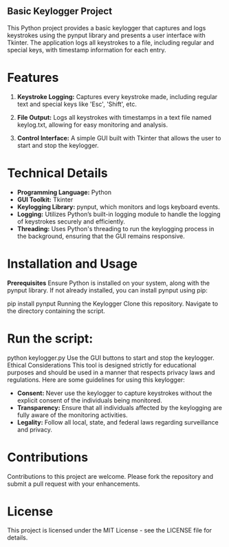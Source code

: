 ## Basic Keylogger Project
This Python project provides a basic keylogger that captures and logs keystrokes using the pynput library and presents a user interface with Tkinter. The application logs all keystrokes to a file, including regular and special keys, with timestamp information for each entry.

# Features

1. **Keystroke Logging:** Captures every keystroke made, including regular text and special keys like 'Esc', 'Shift', etc.

2. **File Output:** Logs all keystrokes with timestamps in a text file named keylog.txt, allowing for easy monitoring and analysis.

3. **Control Interface:** A simple GUI built with Tkinter that allows the user to start and stop the keylogger.

# Technical Details
- **Programming Language:** Python
- **GUI Toolkit:** Tkinter
- **Keylogging Library:** pynput, which monitors and logs keyboard events.
- **Logging:** Utilizes Python’s built-in logging module to handle the logging of keystrokes securely and efficiently.
- **Threading:** Uses Python's threading to run the keylogging process in the background, ensuring that the GUI remains responsive.

# Installation and Usage
**Prerequisites**
Ensure Python is installed on your system, along with the pynput library. If not already installed, you can install pynput using pip:

pip install pynput
Running the Keylogger
Clone this repository.
Navigate to the directory containing the script.

# Run the script:
python keylogger.py
Use the GUI buttons to start and stop the keylogger.
Ethical Considerations
This tool is designed strictly for educational purposes and should be used in a manner that respects privacy laws and regulations. Here are some guidelines for using this keylogger:

- **Consent:** Never use the keylogger to capture keystrokes without the explicit consent of the individuals being monitored.
- **Transparency:** Ensure that all individuals affected by the keylogging are fully aware of the monitoring activities.
- **Legality:** Follow all local, state, and federal laws regarding surveillance and privacy.

# Contributions
Contributions to this project are welcome. Please fork the repository and submit a pull request with your enhancements.

# License
This project is licensed under the MIT License - see the LICENSE file for details.
